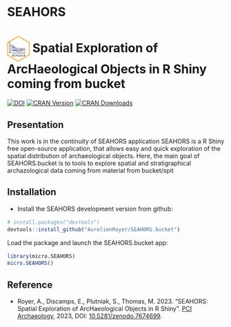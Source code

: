 SEAHORS
================

# [<img src="https://raw.githubusercontent.com/AurelienRoyer/SEAHORS.bucket/main/inst/www/logo1.png" height="60em" align="center"/>](https://github.com/AurelienRoyer/SEAHORS.bucket) Spatial Exploration of ArcHaeological Objects in R Shiny coming from bucket

[![DOI](https://zenodo.org/badge/581203118.svg)](https://zenodo.org/badge/latestdoi/581203118)
[![CRAN
Version](http://www.r-pkg.org/badges/version/SEAHORS)](https://cran.r-project.org/package=SEAHORS)
[![CRAN
Downloads](http://cranlogs.r-pkg.org/badges/SEAHORS)](https://cran.r-project.org/package=SEAHORS)

## Presentation

This work is in the continuity of SEAHORS application
SEAHORS is a R Shiny free open-source application, that allows easy and
quick exploration of the spatial distribution of archaeological objects.
Here, the main goal of SEAHORS.bucket is to tools to explore spatial and stratigraphical archazological data 
coming from material from bucket/spit 

## Installation


  - Install the SEAHORS development version from github:


``` r
# install.packages("devtools")
devtools::install_github("AurelienRoyer/SEAHORS.bucket")
```

Load the package and launch the SEAHORS.bucket app:

``` r
library(micro.SEAHORS)
micro.SEAHORS()
```


## Reference

  - Royer, A., Discamps, E., Plutniak, S., Thomas, M. 2023. “SEAHORS:
    Spatial Exploration of ArcHaeological Objects in R Shiny”. [PCI
    Archaeology](https://archaeo.peercommunityin.org/), 2023, DOI:
    [10.5281/zenodo.7674699](https://doi.org/10.5281/zenodo.7674699).
